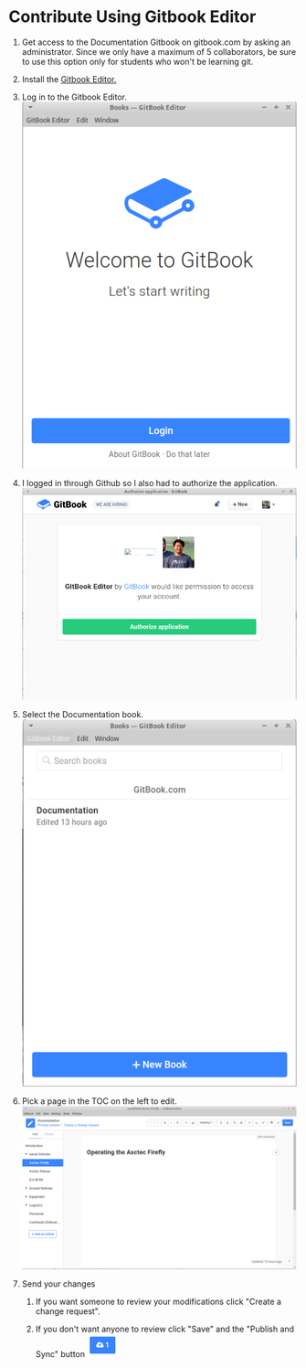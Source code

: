 # Contribute Using Gitbook Editor

1. Get access to the Documentation Gitbook on gitbook.com by asking an administrator. Since we only have a maximum of 5 collaborators, be sure to use this option only for students who won't be learning git.
2. Install the [Gitbook Editor.](https://www.gitbook.com/editor)
3. Log in to the Gitbook Editor.
   ![](/assets/gitbook-login.png)
4. I logged in through Github so I also had to authorize the application.  
   ![](/assets/gitbook-authorize.png)

5. Select the Documentation book.  
   ![](/assets/gitbook-book.png)

6. Pick a page in the TOC on the left to edit.![](/assets/gitbook-edit.png)

7. Send your changes

   1. If you want someone to review your modifications click "Create a change request".

   2. If you don't want anyone to review click "Save" and the "Publish and Sync" button ![](/assets/Selection_074.png)



